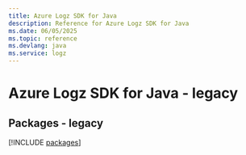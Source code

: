 ```yaml
---
title: Azure Logz SDK for Java
description: Reference for Azure Logz SDK for Java
ms.date: 06/05/2025
ms.topic: reference
ms.devlang: java
ms.service: logz
---
```

# Azure Logz SDK for Java - legacy
## Packages - legacy
[!INCLUDE [packages](logz-index.md)]